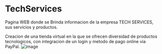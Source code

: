 # TechServices 
Pagina WEB donde se Brinda informacion de la empresa TECH SERVICES, sus servicios y productos.

Creacion de una tienda virtual en la que se ofrecen diversidad de productos tecnologicos, con integracion de un login y metodo de pago online via PayPal.
![image](https://user-images.githubusercontent.com/77694527/202609218-02f5ced8-c49d-4761-98a4-fee452b1dd5a.png)
